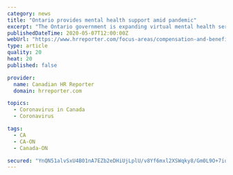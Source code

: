 ```yaml
---
category: news
title: "Ontario provides mental health support amid pandemic"
excerpt: "The Ontario government is expanding virtual mental health services to help thousands of Ontarians experiencing anxiety and depression, including frontline health-care workers, during the COVID-19 outbreak."
publishedDateTime: 2020-05-07T12:00:00Z
webUrl: "https://www.hrreporter.com/focus-areas/compensation-and-benefits/ontario-provides-mental-health-support-amid-pandemic/329376"
type: article
quality: 20
heat: 20
published: false

provider:
  name: Canadian HR Reporter
  domain: hrreporter.com

topics:
  - Coronavirus in Canada
  - Coronavirus

tags:
  - CA
  - CA-ON
  - Canada-ON

secured: "YnQN51alvSxU4B01nA7EZb2eDHiUjLplU/v8Yf6mxl2XSWqky8/Gm0L9O+7iuC2ApGEO1cJ6lzcQI4ICHmqUji8OPgSys7rElrxxv2fvcHGvrQw/kfml3a44tkYzJu8kCw8/DrnNFPVP6Jt/TOr+EQsUoA0AOahrQKpQRR9+AkJIBWnn7kxunhYqbo7Ceirb+3SkRidfWMGSIhvHWUyh63AlJ9d1s4NC93KxodAtI31iS86EkC/nbMPqjx+9E73gJnr9zAsJlmzAL094NEbnnrWOSTlHiYwlq5/tfgtP7Dv2fq9zZ8KmcL6kv3+QNO1DMMvnBJJsllQvzbuJ/25PDjyBxnjJp6ar7SfQ7LewauGCcfviJn16Urb3PHJNNKMHBc8lRSwUpkG4j55eB3SMEe61blmE7GL1mvGE/5gYDx/bhlQsVAbwNQfUq7ORVshe2V4McCOoeckIuJeCY4TblAvS/EIEfMxC8Y8Zt7hIu4I=;HYLcJbID3cSGHvNhz6Ws/Q=="
---
```


